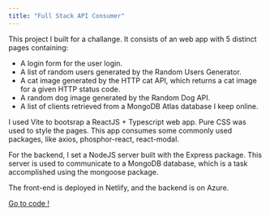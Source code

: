 ```yaml
---
title: "Full Stack API Consumer"
---
```


This project I built for a challange. It consists of an web app with 5 distinct pages containing:

- A login form for the user login.
- A list of random users generated by the Random Users Generator.
- A cat image generated by the HTTP cat API, which returns a cat image for a given HTTP status code.
- A random dog image generated by the Random Dog API.
- A list of clients retrieved from a MongoDB Atlas database I keep online.

I used Vite to bootsrap a ReactJS + Typescript web app. Pure CSS was used to style the pages. This app consumes some commonly used packages, like axios, phosphor-react, react-modal.

For the backend, I set a NodeJS server built with the Express package. This server is used to communicate to a MongoDB database, which is a task accomplished using the mongoose package.

The front-end is deployed in Netlify, and the backend is on Azure.

[Go to code !](https://github.com/Quas1Dev/Full-Stack-API-Consumer)